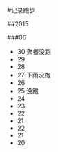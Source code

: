 #记录跑步

##2015

###06

* 30 聚餐没跑
* 29
* 28
* 27 下雨没跑
* 26
* 25 没跑
* 24
* 23
* 22
* 21
* 22
* 21
* 20
